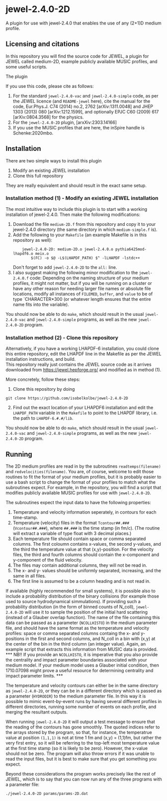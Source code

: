 # jewel-2.4.0-2D
A plugin for use with jewel-2.4.0 that enables the use of any (2+1)D medium profile.

## Licensing and citations

In this repository you will find the source code for JEWEL, a plugin for JEWEL called medium-2D, example publicly available MUSIC profiles, and some useful scripts.

The plugin

If you use this code, please cite as follows:
1. For the standard `jewel-2.4.0-vac` and `jewel-2.4.0-simple` code, as per the JEWEL licence (and `README-jewel` here), cite the manual for the code, Eur.Phys.J. C74 (2014) no.2, 2762 [arXiv:1311.0048] and JHEP 1303 (2013) 080 [arXiv:1212.1599], and optionally EPJC C60 (2009) 617 [arXiv:0804.3568] for the physics.
2. For the `jewel-2.4.0-2D` plugin, [arxXiv:2303.14166]
3. If you use the MUSIC profiles that are here, the inSpire handle is Schenke:2020mbo.

## Installation
There are two simple ways to install this plugin
1. Modify an existing JEWEL installation
2. Clone this full repository

They are really equivalent and should result in the exact same setup.

### Installation method (1) - Modify an existing JEWEL installation

The most intuitive way to include this plugin is to start with a working installation of jewel-2.4.0.  Then make the following modifications:

1. Download the file `medium-2D.f` from this repository and copy it to your jewel-2.4.0 directory (the same directory in which `medium-simple.f` is).
2. Add the following to your `Makefile` (an example Makefile is in this repository as well):
    ```
        jewel-2.4.0-2D: medium-2D.o jewel-2.4.0.o pythia6425mod-lhapdf6.o meix.o
            $(FC) -o $@ -L$(LHAPDF_PATH) $^ -lLHAPDF -lstdc++
    ```  
    Don't forget to add `jewel-2.4.0-2D` to the `all:` line.
3. I also suggest making the following minor modification to the `jewel-2.4.0.f` code:  Depending on the naming structure of your medium profiles, it might not matter, but if you will be running on a cluster or have any other reason for needing larger file names or absolute file locations, modify all instances of `FILEMED`, `buffer`, and `value` to be of type `CHARACTER*300 (or whatever length ensures that the entire name fits into the variable).

You should now be able to do `make`, which should result in the usual `jewel-2.4.0-vac` and `jewel-2.4.0-simple` programs, as well as the new `jewel-2.4.0-2D` program.

### Installation method (2) - Clone this repository

Alternatively, if you have a working LHAPDF-6 installation, you could clone this entire
repository, edit the LHAPDF line in the Makefile as per the JEWEL installation instructions,
and build.  
This repository really just contains the JEWEL source code as it arrives downloaded from https://jewel.hepforge.org/ and modified as in method (1).

More concretely, follow these steps:
1. Clone this repository by doing
```
git clone https://github.com/isobelkolbe/jewel-2.4.0-2D
```
2. Find out the exact location of your LHAPDF6 installation and edit the `LHAPDF_PATH` variable in the `Makefile` to point to the LHAPDF library, i.e. the path to `LHAPDF-6.#.#/lib`.

You should now be able to do `make`, which should result in the usual `jewel-2.4.0-vac` and `jewel-2.4.0-simple` programs, as well as the new `jewel-2.4.0-2D` program.

## Running 

The 2D medium profiles are read in by the subroutines `readtemps(filename)` and `redvelocities(filename)`.  You are, of course, welcome to edit those routines to fit the format of your medium profiles, but it is probably easier to use a bash script to change the format of your profiles to match what the subroutines expect.  For example, in the repository, you will find a script that modifies publicly available MUSIC profiles for use with `jewel-2.4.0-2D`.

The subroutines expect the input data to have the following properties:
1. Temperature and velocity information seperately, in contours for each time-stamp.
2. Temperature (velocity) files in the format `Tcontour##.###` (`Vcontour##.###`), where `##.###` is the time stamp (in fm/c). (The routine will extract a variable of type float with 3 decimal places.)
3. Each temperature file should contain space or comma separated columns.  The first coloumn contains x-values, the second y-values, and the third the temperature value at that (x,y)-position. For the velocity files, the third and fourth columns should contain the x-component and y-component of the fluid velocity.
4. The files may contain additional columns, they will not be read in.
5. The x- and y- values should be uniformly separated, increasing, and the same in all files.
6. The first line is assumed to be a column heading and is not read in.

If available (highly recommended for small systems), it is possible also to include a probability distribution of the binary collisions (for example those used to source hydrodynamical simmulations).  If providing such a probability distribution (in the form of binned counts of N_coll), `jewel-2.4.0-2D` will use it to sample the position of the initial hard scattering (instead of a Glauber overlap function).  The name of the file containing this data can be passed as a parameter (`NCOLLHISTO`) in the medium parameter file, and should have the same format as the temperature and velocity profiles: space or comma separated columns containg the x- and y- positions in the first and second columns, and N_coll in a bin with (x,y) at the center of the bin in the third column (an integer value).  Again, an example script that extracts this information from MUSIC data is provided.
*** NB!! If you provide an `NCOLLHISTO`, it is imperative that you also provide the centrality and impact parameter boundaries associated with your medium model.  If your medium model uses a Glauber initial condition, then 1710.07098 might prove a useful resource for determining centrality and impact parameter limits. ***

The temperature and velocity contours can either be in the same directory as `jewel-2.4.0-2D`, or they can be in a different directory which is passed as a parameter (`HYDRODIR`) to the medium parameter file.
In this way it is possible to mimic event-by-event runs by having several different profiles in different directories, running some number of events on each profile, and merging the resultant outputs.

When running `jewel-2.4.0-2D` it will output a test message to ensure that the reading of the contours has gone smoothly. The quoted indices refer to the arrays stored by the program, so that, for instance, the temperatrue value at position `(1,1,1)` is not at time 1 fm and (x,y) = (1,1)fm, but rather the very first entry, so it will be referring to the top-left most temperature value at the first time stamp (so it is likely to be zero).  However, the x-value should not be zero.  The program will also throw errors if it was unable to read the input files, but it is best to make sure that you get something you expect.

Beyond these considerations the program works precisely like the rest of JEWEL, which is to say that you can now run any of the three programs with a parameter file:
```
./jewel-2.4.0-2D params/params-2D.dat
```

